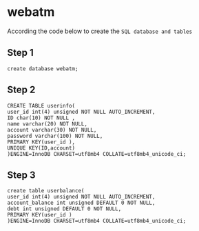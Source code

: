 # webatm


According the code below to create the `SQL database and tables`

## Step 1
```
create database webatm;
```
## Step 2
```
CREATE TABLE userinfo(
user_id int(4) unsigned NOT NULL AUTO_INCREMENT,
ID char(10) NOT NULL ,
name varchar(20) NOT NULL,
account varchar(30) NOT NULL,
password varchar(100) NOT NULL,
PRIMARY KEY(user_id ),
UNIQUE KEY(ID,account)
)ENGINE=InnoDB CHARSET=utf8mb4 COLLATE=utf8mb4_unicode_ci;
```

## Step 3
```
create table userbalance(
user_id int(4) unsigned NOT NULL AUTO_INCREMENT,
account_balance int unsigned DEFAULT 0 NOT NULL,
debt int unsigned DEFAULT 0 NOT NULL,
PRIMARY KEY(user_id )
)ENGINE=InnoDB CHARSET=utf8mb4 COLLATE=utf8mb4_unicode_ci;
```
